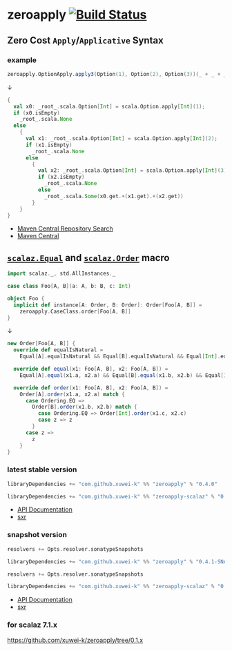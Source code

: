 # zeroapply [![Build Status](https://travis-ci.com/xuwei-k/zeroapply.svg?branch=master)](https://travis-ci.com/github/xuwei-k/zeroapply)

## Zero Cost `Apply`/`Applicative` Syntax

### example


```scala
zeroapply.OptionApply.apply3(Option(1), Option(2), Option(3))(_ + _ + _)
```

↓

```scala
{
  val x0: _root_.scala.Option[Int] = scala.Option.apply[Int](1);
  if (x0.isEmpty)
    _root_.scala.None
  else
    {
      val x1: _root_.scala.Option[Int] = scala.Option.apply[Int](2);
      if (x1.isEmpty)
        _root_.scala.None
      else
        {
          val x2: _root_.scala.Option[Int] = scala.Option.apply[Int](3);
          if (x2.isEmpty)
            _root_.scala.None
          else
            _root_.scala.Some(x0.get.+(x1.get).+(x2.get))
        }
    }
}
```


- [Maven Central Repository Search](http://search.maven.org/#search%7Cga%7C1%7Cg%3A%22com.github.xuwei-k%22%20AND%20(a%3A%22zeroapply_2.11%22%20OR%20a%3A%22zeroapply-scalaz_2.11%22))
- [Maven Central](http://repo1.maven.org/maven2/com/github/xuwei-k/)

## [`scalaz.Equal`](https://github.com/scalaz/scalaz/blob/v7.1.5/core/src/main/scala/scalaz/Equal.scala) and [`scalaz.Order`](https://github.com/scalaz/scalaz/blob/v7.1.5/core/src/main/scala/scalaz/Order.scala) macro

```scala
import scalaz._, std.AllInstances._

case class Foo[A, B](a: A, b: B, c: Int)

object Foo {
  implicit def instance[A: Order, B: Order]: Order[Foo[A, B]] =
    zeroapply.CaseClass.order[Foo[A, B]]
}
```

↓

```scala
new Order[Foo[A, B]] {
  override def equalIsNatural =
    Equal[A].equalIsNatural && Equal[B].equalIsNatural && Equal[Int].equalIsNatural

  override def equal(x1: Foo[A, B], x2: Foo[A, B]) =
    Equal[A].equal(x1.a, x2.a) && Equal[B].equal(x1.b, x2.b) && Equal[Int].equal(x1.c, x2.c)

  override def order(x1: Foo[A, B], x2: Foo[A, B]) =
    Order[A].order(x1.a, x2.a) match {
      case Ordering.EQ =>
        Order[B].order(x1.b, x2.b) match {
          case Ordering.EQ => Order[Int].order(x1.c, x2.c)
          case z => z
        }
      case z =>
        z
    }
}

```

### latest stable version

```scala
libraryDependencies += "com.github.xuwei-k" %% "zeroapply" % "0.4.0"
```

```scala
libraryDependencies += "com.github.xuwei-k" %% "zeroapply-scalaz" % "0.4.0"
```

- [API Documentation](https://oss.sonatype.org/service/local/repositories/releases/archive/com/github/xuwei-k/zeroapply-all_2.11/0.4.0/zeroapply-all_2.11-0.4.0-javadoc.jar/!/index.html)
- [sxr](https://oss.sonatype.org/service/local/repositories/releases/archive/com/github/xuwei-k/zeroapply-all_2.11/0.4.0/zeroapply-all_2.11-0.4.0-sxr.jar/!/index.html)


### snapshot version

```scala
resolvers += Opts.resolver.sonatypeSnapshots

libraryDependencies += "com.github.xuwei-k" %% "zeroapply" % "0.4.1-SNAPSHOT"
```

```scala
resolvers += Opts.resolver.sonatypeSnapshots

libraryDependencies += "com.github.xuwei-k" %% "zeroapply-scalaz" % "0.4.1-SNAPSHOT"
```

- [API Documentation](https://oss.sonatype.org/service/local/repositories/snapshots/archive/com/github/xuwei-k/zeroapply-all_2.11/0.4.1-SNAPSHOT/zeroapply-all_2.11-0.4.1-SNAPSHOT-javadoc.jar/!/index.html)
- [sxr](https://oss.sonatype.org/service/local/repositories/snapshots/archive/com/github/xuwei-k/zeroapply-all_2.11/0.4.1-SNAPSHOT/zeroapply-all_2.11-0.4.1-SNAPSHOT-sxr.jar/!/index.html)

### for scalaz 7.1.x

<https://github.com/xuwei-k/zeroapply/tree/0.1.x>
